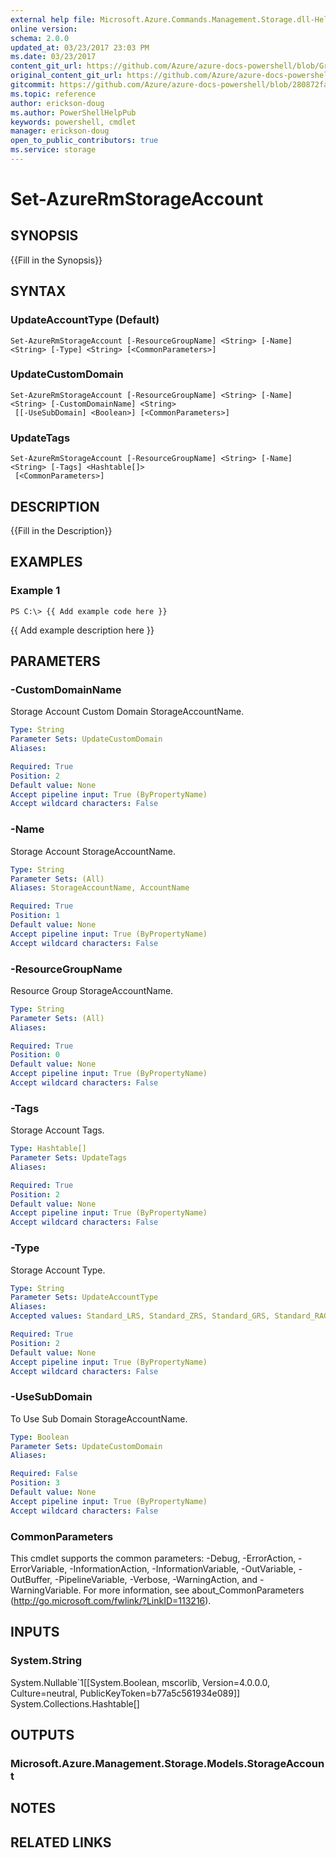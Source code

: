 ```yaml
---
external help file: Microsoft.Azure.Commands.Management.Storage.dll-Help.xml
online version:
schema: 2.0.0
updated_at: 03/23/2017 23:03 PM
ms.date: 03/23/2017
content_git_url: https://github.com/Azure/azure-docs-powershell/blob/Graham71305/azureps-cmdlets-docs/ResourceManager/AzureRM.Storage/v1.0.4.3/Set-AzureRmStorageAccount.md
original_content_git_url: https://github.com/Azure/azure-docs-powershell/blob/Graham71305/azureps-cmdlets-docs/ResourceManager/AzureRM.Storage/v1.0.4.3/Set-AzureRmStorageAccount.md
gitcommit: https://github.com/Azure/azure-docs-powershell/blob/280872fa529e03be2466fa2252957a2060a9dfe4
ms.topic: reference
author: erickson-doug
ms.author: PowerShellHelpPub
keywords: powershell, cmdlet
manager: erickson-doug
open_to_public_contributors: true
ms.service: storage
---
```


# Set-AzureRmStorageAccount

## SYNOPSIS
{{Fill in the Synopsis}}

## SYNTAX

### UpdateAccountType (Default)
```
Set-AzureRmStorageAccount [-ResourceGroupName] <String> [-Name] <String> [-Type] <String> [<CommonParameters>]
```

### UpdateCustomDomain
```
Set-AzureRmStorageAccount [-ResourceGroupName] <String> [-Name] <String> [-CustomDomainName] <String>
 [[-UseSubDomain] <Boolean>] [<CommonParameters>]
```

### UpdateTags
```
Set-AzureRmStorageAccount [-ResourceGroupName] <String> [-Name] <String> [-Tags] <Hashtable[]>
 [<CommonParameters>]
```

## DESCRIPTION
{{Fill in the Description}}

## EXAMPLES

### Example 1
```
PS C:\> {{ Add example code here }}
```

{{ Add example description here }}

## PARAMETERS

### -CustomDomainName
Storage Account Custom Domain StorageAccountName.

```yaml
Type: String
Parameter Sets: UpdateCustomDomain
Aliases: 

Required: True
Position: 2
Default value: None
Accept pipeline input: True (ByPropertyName)
Accept wildcard characters: False
```

### -Name
Storage Account StorageAccountName.

```yaml
Type: String
Parameter Sets: (All)
Aliases: StorageAccountName, AccountName

Required: True
Position: 1
Default value: None
Accept pipeline input: True (ByPropertyName)
Accept wildcard characters: False
```

### -ResourceGroupName
Resource Group StorageAccountName.

```yaml
Type: String
Parameter Sets: (All)
Aliases: 

Required: True
Position: 0
Default value: None
Accept pipeline input: True (ByPropertyName)
Accept wildcard characters: False
```

### -Tags
Storage Account Tags.

```yaml
Type: Hashtable[]
Parameter Sets: UpdateTags
Aliases: 

Required: True
Position: 2
Default value: None
Accept pipeline input: True (ByPropertyName)
Accept wildcard characters: False
```

### -Type
Storage Account Type.

```yaml
Type: String
Parameter Sets: UpdateAccountType
Aliases: 
Accepted values: Standard_LRS, Standard_ZRS, Standard_GRS, Standard_RAGRS, Premium_LRS

Required: True
Position: 2
Default value: None
Accept pipeline input: True (ByPropertyName)
Accept wildcard characters: False
```

### -UseSubDomain
To Use Sub Domain StorageAccountName.

```yaml
Type: Boolean
Parameter Sets: UpdateCustomDomain
Aliases: 

Required: False
Position: 3
Default value: None
Accept pipeline input: True (ByPropertyName)
Accept wildcard characters: False
```

### CommonParameters
This cmdlet supports the common parameters: -Debug, -ErrorAction, -ErrorVariable, -InformationAction, -InformationVariable, -OutVariable, -OutBuffer, -PipelineVariable, -Verbose, -WarningAction, and -WarningVariable. For more information, see about_CommonParameters (http://go.microsoft.com/fwlink/?LinkID=113216).

## INPUTS

### System.String
System.Nullable`1[[System.Boolean, mscorlib, Version=4.0.0.0, Culture=neutral, PublicKeyToken=b77a5c561934e089]]
System.Collections.Hashtable[]

## OUTPUTS

### Microsoft.Azure.Management.Storage.Models.StorageAccount

## NOTES

## RELATED LINKS

